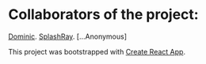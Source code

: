 # Collaborators of the project: 
[Dominic](https://github.com/Decryptus007/).
[SplashRay](https://github.com/splashray/).
[...Anonymous]

This project was bootstrapped with [Create React App](https://github.com/facebook/create-react-app).

